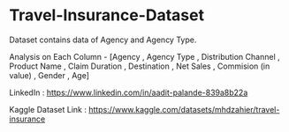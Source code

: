 # Travel-Insurance-Dataset
Dataset contains data of Agency and Agency Type.

Analysis on Each Column - [Agency	, Agency Type	, Distribution Channel	, Product Name	, Claim	Duration	, Destination	, Net Sales	, Commision (in value)	, Gender	, Age]

LinkedIn : https://www.linkedin.com/in/aadit-palande-839a8b22a

Kaggle Dataset Link : https://www.kaggle.com/datasets/mhdzahier/travel-insurance

